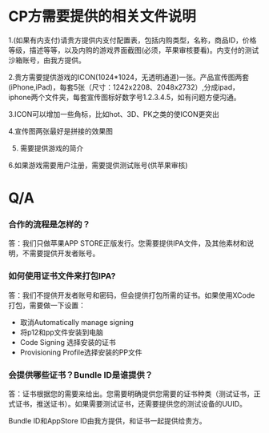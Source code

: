 # CP方需要提供的相关文件说明

1.(如果有内支付)请贵方提供内支付配置表，包括内购类型，名称，商品ID，价格等级，描述等等，以及内购的游戏界面截图(必须，苹果审核要看)。内支付的测试沙箱账号，由我方提供。

2.贵方需要提供游戏的ICON(1024*1024，无透明通道)一张。产品宣传图两套(iPhone,iPad)，每套5张（尺寸：1242x2208、2048x2732）,分成ipad，iphone两个文件夹，每套宣传图标好数字号1.2.3.4.5，如有问题方便沟通。

3.ICON可以增加一些角标，比如hot、3D、PK之类的使ICON更突出



4.宣传图两张最好是拼接的效果图



5. 需要提供游戏的简介

6.如果游戏需要用户注册，需要提供测试账号(供苹果审核)


# Q/A

### 合作的流程是怎样的？

答：我们只做苹果APP STORE正版发行。您需要提供IPA文件，及其他素材和说明，不需要提供开发者账号。

### 如何使用证书文件来打包IPA?

答：我们不提供开发者账号和密码，但会提供打包所需的证书。如果使用XCode打包，需要做一下设置：

* 取消Automatically manage signing
* 将p12和pp文件安装到电脑
* Code Signing 选择安装的证书
* Provisioning Profile选择安装的PP文件

### 会提供哪些证书？Bundle ID是谁提供？

答：证书根据您的需要来给出。您需要明确提供您需要的证书种类（测试证书，正式证书，推送证书）。如果需要测试证书，还需要提供您的测试设备的UUID。

 Bundle ID和AppStore ID由我方提供，和证书一起提供给贵方。
